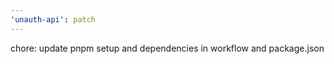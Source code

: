 ```yaml
---
'unauth-api': patch
---
```


chore: update pnpm setup and dependencies in workflow and package.json
